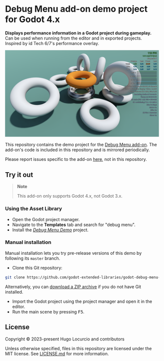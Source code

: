 # Debug Menu add-on demo project for Godot 4.x

**Displays performance information in a Godot project during gameplay.**
Can be used when running from the editor and in exported projects.
Inspired by id Tech 6/7's performance overlay.

![Screenshot](https://raw.githubusercontent.com/Calinou/media/master/godot-debug-menu-demo/screenshot.png)

This repository contains the demo project for the
[Debug Menu add-on](https://github.com/godot-extended-libraries/godot-debug-menu).
The add-on's code is included in this repository and is mirrored periodically.

Please report issues specific to the add-on
[here](https://github.com/godot-extended-libraries/godot-debug-menu), not in this repository.

## Try it out

> **Note**
>
> This add-on only supports Godot 4.x, not Godot 3.x.

### Using the Asset Library

- Open the Godot project manager.
- Navigate to the **Templates** tab and search for "debug menu".
- Install the [*Debug Menu Demo*](https://godotengine.org/asset-library/asset/1903) project.

### Manual installation

Manual installation lets you try pre-release versions of this demo by following its
`master` branch.

- Clone this Git repository:

```bash
git clone https://github.com/godot-extended-libraries/godot-debug-menu-demo.git
```

Alternatively, you can
[download a ZIP archive](https://github.com/godot-extended-libraries/godot-debug-menu-demo/archive/master.zip)
if you do not have Git installed.

- Import the Godot project using the project manager and open it in the editor.
- Run the main scene by pressing <kbd>F5</kbd>.

## License

Copyright © 2023-present Hugo Locurcio and contributors

Unless otherwise specified, files in this repository are licensed under the
MIT license. See [LICENSE.md](LICENSE.md) for more information.
